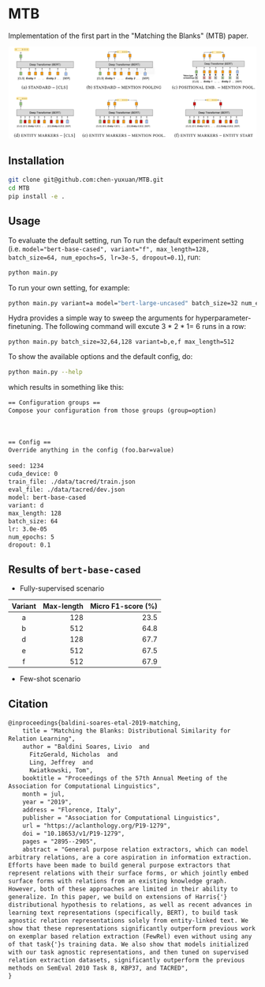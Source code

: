 # MTB
Implementation of the first part in the "Matching the Blanks" (MTB) paper.

![MTB feature extraction](./docs/MTB.png)

## Installation
```bash
git clone git@github.com:chen-yuxuan/MTB.git
cd MTB
pip install -e .
```

## Usage
To evaluate the default setting, run
To run the default experiment setting (i.e. `model="bert-base-cased", variant="f", max_length=128, batch_size=64, num_epochs=5, lr=3e-5, dropout=0.1`), run:
```bash
python main.py
```

To run your own setting, for example:
```bash
python main.py variant=a model="bert-large-uncased" batch_size=32 num_epochs=10
```

Hydra provides a simple way to sweep the arguments for hyperparameter-finetuning. The following command will excute 3 * 2 * 1= 6 runs in a row:
```
python main.py batch_size=32,64,128 variant=b,e,f max_length=512
```

To show the available options and the default config, do:
```bash
python main.py --help
```
which results in something like this:

```
== Configuration groups ==
Compose your configuration from those groups (group=option)



== Config ==
Override anything in the config (foo.bar=value)

seed: 1234
cuda_device: 0
train_file: ./data/tacred/train.json
eval_file: ./data/tacred/dev.json
model: bert-base-cased
variant: d
max_length: 128
batch_size: 64
lr: 3.0e-05
num_epochs: 5
dropout: 0.1
```



## Results of `bert-base-cased`
- Fully-supervised scenario

|Variant|Max-length|Micro F1-score (%)|
|:-:|-:|-:|
|a|128|23.5|
|b|512|64.8|
|d|128|67.7|
|e|512|67.5|
|f|512|67.9|

- Few-shot scenario


## Citation
```
@inproceedings{baldini-soares-etal-2019-matching,
    title = "Matching the Blanks: Distributional Similarity for Relation Learning",
    author = "Baldini Soares, Livio  and
      FitzGerald, Nicholas  and
      Ling, Jeffrey  and
      Kwiatkowski, Tom",
    booktitle = "Proceedings of the 57th Annual Meeting of the Association for Computational Linguistics",
    month = jul,
    year = "2019",
    address = "Florence, Italy",
    publisher = "Association for Computational Linguistics",
    url = "https://aclanthology.org/P19-1279",
    doi = "10.18653/v1/P19-1279",
    pages = "2895--2905",
    abstract = "General purpose relation extractors, which can model arbitrary relations, are a core aspiration in information extraction. Efforts have been made to build general purpose extractors that represent relations with their surface forms, or which jointly embed surface forms with relations from an existing knowledge graph. However, both of these approaches are limited in their ability to generalize. In this paper, we build on extensions of Harris{'} distributional hypothesis to relations, as well as recent advances in learning text representations (specifically, BERT), to build task agnostic relation representations solely from entity-linked text. We show that these representations significantly outperform previous work on exemplar based relation extraction (FewRel) even without using any of that task{'}s training data. We also show that models initialized with our task agnostic representations, and then tuned on supervised relation extraction datasets, significantly outperform the previous methods on SemEval 2010 Task 8, KBP37, and TACRED",
}
```